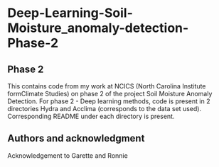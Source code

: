 # Deep-Learning-Soil-Moisture_anomaly-detection-Phase-2
## Phase 2
This contains code from my work at NCICS (North Carolina Institute formClimate Studies) on phase 2 of the project Soil Moisture Anomaly Detection.
For phase 2 - Deep learning methods, code is present in 2 directories Hydra and Acclima (corresponds to the data set used).
Corresponding README under each directory is present. <br />

## Authors and acknowledgment
Acknowledgement to Garette and Ronnie

